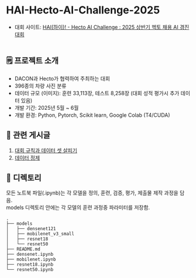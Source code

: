 # HAI-Hecto-AI-Challenge-2025
- 대회 사이트: [HAI(하이)! - Hecto AI Challenge : 2025 상반기 헥토 채용 AI 경진대회](https://dacon.io/competitions/official/236493/overview/description)
<br><br>
## 🗒️ 프로젝트 소개
- DACON과 Hecto가 협력하여 주최하는 대회
- 396종의 차량 사진 분류
- 데이터 규모 (이미지): 훈련 33,113장, 테스트 8,258장 (대회 성적 평가시 추가 데이터 있음)
- 개발 기간: 2025년 5월 ~ 6월
- 개발 환경: Python, Pytorch, Scikit learn, Google Colab (T4/CUDA)

## 📖 관련 게시글
1. [대회 규칙과 데이터 셋 살피기](https://taeddy-note.tistory.com/5)
2. [데이터 정제](https://taeddy-note.tistory.com/6)

## 📁 디렉토리
모든 노트북 파일(.ipynb)는 각 모델을 정의, 훈련, 검증, 평가, 제출물 제작 과정을 담음.<br>
models 디렉토리 안에는 각 모델의 훈련 과정중 파라미터를 저장함.
```
.
├── models
│   ├── densenet121
│   ├── mobilenet_v3_small
│   ├── resnet18
│   └── resnet50
├── README.md
├── densenet.ipynb
├── mobilenet.ipynb
├── resnet18.ipynb
└── resnet50.ipynb
```
